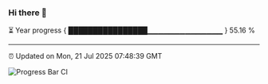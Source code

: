 ### Hi there 👋

⏳ Year progress { ████████████████▁▁▁▁▁▁▁▁▁▁▁▁▁▁ } 55.16 %

---

⏰ Updated on Mon, 21 Jul 2025 07:48:39 GMT

![Progress Bar CI](https://github.com/IshwaranRudhara/GIT-ACTION/workflows/Progress%20Bar%20CI/badge.svg)
